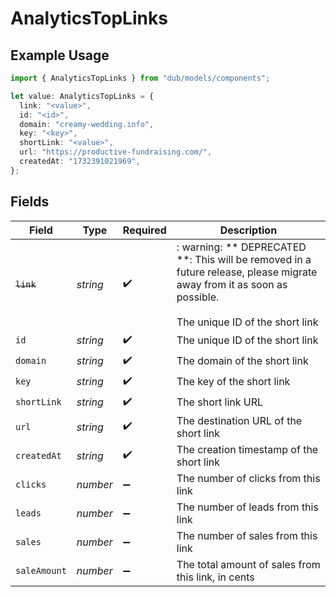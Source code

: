 # AnalyticsTopLinks

## Example Usage

```typescript
import { AnalyticsTopLinks } from "dub/models/components";

let value: AnalyticsTopLinks = {
  link: "<value>",
  id: "<id>",
  domain: "creamy-wedding.info",
  key: "<key>",
  shortLink: "<value>",
  url: "https://productive-fundraising.com/",
  createdAt: "1732391021969",
};
```

## Fields

| Field                                                                                                                                                    | Type                                                                                                                                                     | Required                                                                                                                                                 | Description                                                                                                                                              |
| -------------------------------------------------------------------------------------------------------------------------------------------------------- | -------------------------------------------------------------------------------------------------------------------------------------------------------- | -------------------------------------------------------------------------------------------------------------------------------------------------------- | -------------------------------------------------------------------------------------------------------------------------------------------------------- |
| ~~`link`~~                                                                                                                                               | *string*                                                                                                                                                 | :heavy_check_mark:                                                                                                                                       | : warning: ** DEPRECATED **: This will be removed in a future release, please migrate away from it as soon as possible.<br/><br/>The unique ID of the short link |
| `id`                                                                                                                                                     | *string*                                                                                                                                                 | :heavy_check_mark:                                                                                                                                       | The unique ID of the short link                                                                                                                          |
| `domain`                                                                                                                                                 | *string*                                                                                                                                                 | :heavy_check_mark:                                                                                                                                       | The domain of the short link                                                                                                                             |
| `key`                                                                                                                                                    | *string*                                                                                                                                                 | :heavy_check_mark:                                                                                                                                       | The key of the short link                                                                                                                                |
| `shortLink`                                                                                                                                              | *string*                                                                                                                                                 | :heavy_check_mark:                                                                                                                                       | The short link URL                                                                                                                                       |
| `url`                                                                                                                                                    | *string*                                                                                                                                                 | :heavy_check_mark:                                                                                                                                       | The destination URL of the short link                                                                                                                    |
| `createdAt`                                                                                                                                              | *string*                                                                                                                                                 | :heavy_check_mark:                                                                                                                                       | The creation timestamp of the short link                                                                                                                 |
| `clicks`                                                                                                                                                 | *number*                                                                                                                                                 | :heavy_minus_sign:                                                                                                                                       | The number of clicks from this link                                                                                                                      |
| `leads`                                                                                                                                                  | *number*                                                                                                                                                 | :heavy_minus_sign:                                                                                                                                       | The number of leads from this link                                                                                                                       |
| `sales`                                                                                                                                                  | *number*                                                                                                                                                 | :heavy_minus_sign:                                                                                                                                       | The number of sales from this link                                                                                                                       |
| `saleAmount`                                                                                                                                             | *number*                                                                                                                                                 | :heavy_minus_sign:                                                                                                                                       | The total amount of sales from this link, in cents                                                                                                       |